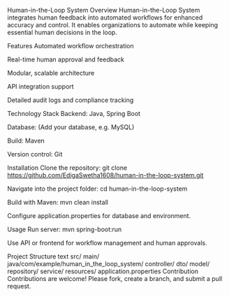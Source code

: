 Human-in-the-Loop System
Overview
Human-in-the-Loop System integrates human feedback into automated workflows for enhanced accuracy and control. It enables organizations to automate while keeping essential human decisions in the loop.

Features
Automated workflow orchestration

Real-time human approval and feedback

Modular, scalable architecture

API integration support

Detailed audit logs and compliance tracking

Technology Stack
Backend: Java, Spring Boot

Database: (Add your database, e.g. MySQL)

Build: Maven

Version control: Git

Installation
Clone the repository:
git clone https://github.com/EdigaSwetha1608/human-in-the-loop-system.git

Navigate into the project folder:
cd human-in-the-loop-system

Build with Maven:
mvn clean install

Configure application.properties for database and environment.

Usage
Run server:
mvn spring-boot:run

Use API or frontend for workflow management and human approvals.

Project Structure
text
src/
  main/
    java/com/example/human_in_the_loop_system/
      controller/
      dto/
      model/
      repository/
      service/
    resources/
      application.properties
Contribution
Contributions are welcome! Please fork, create a branch, and submit a pull request.
